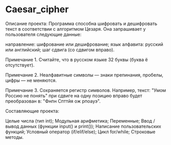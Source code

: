# Caesar_cipher

Описание проекта: Программа способна шифровать и дешифровать текст в соответствии с алгоритмом Цезаря. 
Она запрашивает у пользователя следующие данные:

направление: шифрование или дешифрование;
язык алфавита: русский или английский;
шаг сдвига (со сдвигом вправо).

Примечание 1. Считайте, что в русском языке 32 буквы (буква ё отсутствует).

Примечание 2. Неалфавитные символы — знаки препинания, пробелы, цифры — не меняются.

Примечание 3. Сохраняется регистр символов. Например, текст: "Умом Россию не понять" при сдвиге на одну позицию вправо будет преобразован в: "Фнпн Спттйя ож рпоауэ".

Составляющие проекта:

Целые числа (тип int);
Модульная арифметика;
Переменные;
Ввод / вывод данных (функции input() и print());
Написание пользовательских функций;
Условный оператор (if/elif/else);
Цикл for/while;
Строковые методы.

